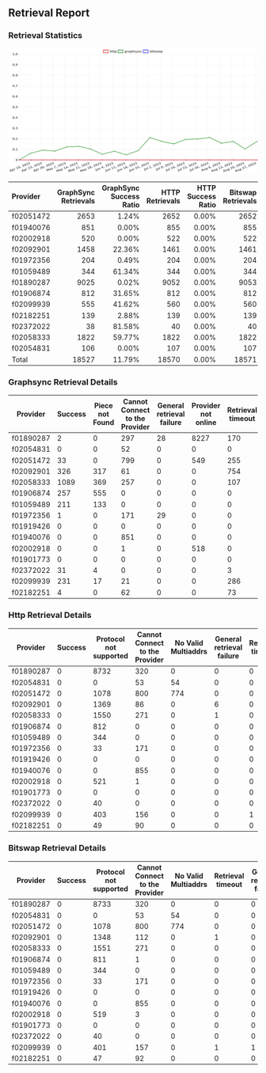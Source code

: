 ## Retrieval Report
### Retrieval Statistics
<img src="https://raw.githubusercontent.com/data-preservation-programs/filplus-checker-assets/main/filecoin-project/filecoin-plus-large-datasets/issues/1341/1693554915633.png"/>

| Provider  | GraphSync Retrievals | GraphSync Success Ratio | HTTP Retrievals | HTTP Success Ratio | Bitswap Retrievals | Bitswap Success Ratio |
| :-------- | -------------------: | ----------------------: | --------------: | -----------------: | -----------------: | --------------------: |
| f02051472 |                 2653 |                   1.24% |            2652 |              0.00% |               2652 |                 0.00% |
| f01940076 |                  851 |                   0.00% |             855 |              0.00% |                855 |                 0.00% |
| f02002918 |                  520 |                   0.00% |             522 |              0.00% |                522 |                 0.00% |
| f02092901 |                 1458 |                  22.36% |            1461 |              0.00% |               1461 |                 0.00% |
| f01972356 |                  204 |                   0.49% |             204 |              0.00% |                204 |                 0.00% |
| f01059489 |                  344 |                  61.34% |             344 |              0.00% |                344 |                 0.00% |
| f01890287 |                 9025 |                   0.02% |            9052 |              0.00% |               9053 |                 0.00% |
| f01906874 |                  812 |                  31.65% |             812 |              0.00% |                812 |                 0.00% |
| f02099939 |                  555 |                  41.62% |             560 |              0.00% |                560 |                 0.00% |
| f02182251 |                  139 |                   2.88% |             139 |              0.00% |                139 |                 0.00% |
| f02372022 |                   38 |                  81.58% |              40 |              0.00% |                 40 |                 0.00% |
| f02058333 |                 1822 |                  59.77% |            1822 |              0.00% |               1822 |                 0.00% |
| f02054831 |                  106 |                   0.00% |             107 |              0.00% |                107 |                 0.00% |
| Total     |                18527 |                  11.79% |           18570 |              0.00% |              18571 |                 0.00% |

### Graphsync Retrieval Details
| Provider  | Success | Piece not Found | Cannot Connect to the Provider | General retrieval failure | Provider not online | Retrieval timeout | Unconfirmed block transfer | No Valid Multiaddrs |
| --------- | ------- | --------------- | ------------------------------ | ------------------------- | ------------------- | ----------------- | -------------------------- | ------------------- |
| f01890287 | 2       | 0               | 297                            | 28                        | 8227                | 170               | 301                        | 0                   |
| f02054831 | 0       | 0               | 52                             | 0                         | 0                   | 0                 | 0                          | 54                  |
| f02051472 | 33      | 0               | 799                            | 0                         | 549                 | 255               | 238                        | 779                 |
| f02092901 | 326     | 317             | 61                             | 0                         | 0                   | 754               | 0                          | 0                   |
| f02058333 | 1089    | 369             | 257                            | 0                         | 0                   | 107               | 0                          | 0                   |
| f01906874 | 257     | 555             | 0                              | 0                         | 0                   | 0                 | 0                          | 0                   |
| f01059489 | 211     | 133             | 0                              | 0                         | 0                   | 0                 | 0                          | 0                   |
| f01972356 | 1       | 0               | 171                            | 29                        | 0                   | 0                 | 3                          | 0                   |
| f01919426 | 0       | 0               | 0                              | 0                         | 0                   | 0                 | 0                          | 0                   |
| f01940076 | 0       | 0               | 851                            | 0                         | 0                   | 0                 | 0                          | 0                   |
| f02002918 | 0       | 0               | 1                              | 0                         | 518                 | 0                 | 1                          | 0                   |
| f01901773 | 0       | 0               | 0                              | 0                         | 0                   | 0                 | 0                          | 0                   |
| f02372022 | 31      | 4               | 0                              | 0                         | 0                   | 3                 | 0                          | 0                   |
| f02099939 | 231     | 17              | 21                             | 0                         | 0                   | 286               | 0                          | 0                   |
| f02182251 | 4       | 0               | 62                             | 0                         | 0                   | 73                | 0                          | 0                   |

### Http Retrieval Details
| Provider  | Success | Protocol not supported | Cannot Connect to the Provider | No Valid Multiaddrs | General retrieval failure | Retrieval timeout |
| --------- | ------- | ---------------------- | ------------------------------ | ------------------- | ------------------------- | ----------------- |
| f01890287 | 0       | 8732                   | 320                            | 0                   | 0                         | 0                 |
| f02054831 | 0       | 0                      | 53                             | 54                  | 0                         | 0                 |
| f02051472 | 0       | 1078                   | 800                            | 774                 | 0                         | 0                 |
| f02092901 | 0       | 1369                   | 86                             | 0                   | 6                         | 0                 |
| f02058333 | 0       | 1550                   | 271                            | 0                   | 1                         | 0                 |
| f01906874 | 0       | 812                    | 0                              | 0                   | 0                         | 0                 |
| f01059489 | 0       | 344                    | 0                              | 0                   | 0                         | 0                 |
| f01972356 | 0       | 33                     | 171                            | 0                   | 0                         | 0                 |
| f01919426 | 0       | 0                      | 0                              | 0                   | 0                         | 0                 |
| f01940076 | 0       | 0                      | 855                            | 0                   | 0                         | 0                 |
| f02002918 | 0       | 521                    | 1                              | 0                   | 0                         | 0                 |
| f01901773 | 0       | 0                      | 0                              | 0                   | 0                         | 0                 |
| f02372022 | 0       | 40                     | 0                              | 0                   | 0                         | 0                 |
| f02099939 | 0       | 403                    | 156                            | 0                   | 0                         | 1                 |
| f02182251 | 0       | 49                     | 90                             | 0                   | 0                         | 0                 |

### Bitswap Retrieval Details
| Provider  | Success | Protocol not supported | Cannot Connect to the Provider | No Valid Multiaddrs | Retrieval timeout | General retrieval failure |
| --------- | ------- | ---------------------- | ------------------------------ | ------------------- | ----------------- | ------------------------- |
| f01890287 | 0       | 8733                   | 320                            | 0                   | 0                 | 0                         |
| f02054831 | 0       | 0                      | 53                             | 54                  | 0                 | 0                         |
| f02051472 | 0       | 1078                   | 800                            | 774                 | 0                 | 0                         |
| f02092901 | 0       | 1348                   | 112                            | 0                   | 1                 | 0                         |
| f02058333 | 0       | 1551                   | 271                            | 0                   | 0                 | 0                         |
| f01906874 | 0       | 811                    | 1                              | 0                   | 0                 | 0                         |
| f01059489 | 0       | 344                    | 0                              | 0                   | 0                 | 0                         |
| f01972356 | 0       | 33                     | 171                            | 0                   | 0                 | 0                         |
| f01919426 | 0       | 0                      | 0                              | 0                   | 0                 | 0                         |
| f01940076 | 0       | 0                      | 855                            | 0                   | 0                 | 0                         |
| f02002918 | 0       | 519                    | 3                              | 0                   | 0                 | 0                         |
| f01901773 | 0       | 0                      | 0                              | 0                   | 0                 | 0                         |
| f02372022 | 0       | 40                     | 0                              | 0                   | 0                 | 0                         |
| f02099939 | 0       | 401                    | 157                            | 0                   | 1                 | 1                         |
| f02182251 | 0       | 47                     | 92                             | 0                   | 0                 | 0                         |
